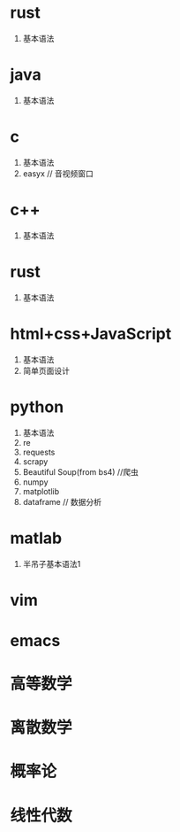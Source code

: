 # rust

 1. 基本语法

# java

 1. 基本语法

# c

 1. 基本语法
 2. easyx  // 音视频窗口


# c++

 1. 基本语法

# rust

 1. 基本语法

# html+css+JavaScript

 1. 基本语法
 2. 简单页面设计 

# python

 1. 基本语法
 2. re
 3. requests
 4. scrapy
 5. Beautiful Soup(from bs4) //爬虫
 6. numpy
 7. matplotlib
 8. dataframe // 数据分析

# matlab

 1. 半吊子基本语法1

# vim
# emacs
# 高等数学
# 离散数学
# 概率论
# 线性代数

<!--stackedit_data:
eyJoaXN0b3J5IjpbLTE2NDk4MDEyNTcsLTkyNTg2Mzk0OF19
-->